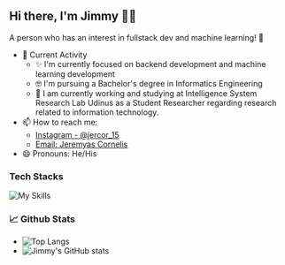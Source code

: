 ## Hi there, I'm Jimmy 👋😉
A person who has an interest in fullstack dev and machine learning! 🙌
- 🎯 Current Activity
  - ✨ I'm currently focused on backend development and machine learning development
  - 🤓 I'm pursuing a Bachelor's degree in Informatics Engineering
  - 📝 I am currently working and studying at Intelligence System Research Lab Udinus as a Student Researcher regarding research related to information technology.
- 📫 How to reach me:
  - [Instagram - @jercor_15](https://instagram.com/jercor_15)
  - [Email: Jeremyas Cornelis](mailto:jeremyasjimi9a@gmail.com)
- 😄 Pronouns: He/His
### Tech Stacks
![My Skills](https://skillicons.dev/icons?i=html,css,js,php,py,mongodb,mysql,bootstrap,tailwind,flask,nodejs,discord,figma,github,vscode&theme=light)
### 📈 Github Stats
 - ![Top Langs](https://github-readme-stats.vercel.app/api/top-langs/?username=jeremyascornelis&layout=compact&langs_count=8)
 - ![Jimmy's GitHub stats](https://github-readme-stats.vercel.app/api?username=jeremyascornelis&show_icons=true)
